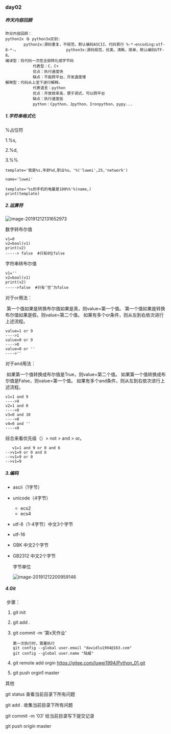 ### day02

##### 昨天内容回顾

```
昨日内容回顾：   
python2x 与 python3x区别:        
		python2x:源码重复，不规范，默认编码ASCII，代码首行 %-*-encoding:utf-8-*-。        				python3x:源码规范，优美，清晰，简单，默认编码UTF-8。    
编译型：将代码一次性全部转化成字节码        
			代表型：C，C+        
			优点：执行速度快        
			缺点：不能跨平台，开发速度慢    
解释型：代码从上至下逐行解释。        
			代表语言：python        
			优点：开放效率高，便于调式，可以跨平台        
			缺点：执行速度低    
			python：Cpython，Jpython，Ironpython，pypy...
```





##### 1.字符串格式化

%占位符

1.%s,

2.%d,

3.%%

```
template='我是%s,年龄%d,职业%s。'%('luwei',25,'network')

name='luwei'

template='%s的手机的电量是100%%'%(name,)
print(template)
```

##### 2.运算符

![image-20191212131652973](C:\Users\davidlu\AppData\Roaming\Typora\typora-user-images\image-20191212131652973.png)

数字转布尔值

```
v1=0
v2=bool(v1)
print(v2)
-----> false  #只有0位false
```

字符串转布尔值

```
v1=''
v2=bool(v1)
print(v2)
----->false  #只有‘空’为false
```

对于or用法：

​		第一个值如果是转换布尔值如果是真，则value=第一个值。
​		第一个值如果是转换布尔值如果是假，则value=第二个值。
​		如果有多个or条件，则从左到右依次进行上述流程。

```
value=1 or 9
---->1
value=0 or 9
---->0
value=0 or ''
---->''
```



对于and用法：

​		如果第一个值转换成布尔值是True，则value=第二个值。
​		如果第一个值转换成布尔值是False，则value=第一个值。
​		如果有多个and条件，则从左到右依次进行上述流程。

```
v1=1 and 9
---->9
v2=1 and 0
---->0
v3=0 and 10
---->0
v4=0 and ''
---->0
```



综合来看优先级（）> not > and > or。

```
   v1=1 and 9 or 0 and 6
-->v1=9 or 0 and 6
-->v1=9 or 0
-->v1=9
```



##### 3.编码

- ascii（1字节）

- unicode（4字节）

  - ecs2
  - ecs4

- utf-8（1-4字节）中文3个字节

- utf-16

- GBK 中文2个字节

- GB2312 中文2个字节

  

  字节单位

  ![image-20191212200959146](C:\Users\davidlu\AppData\Roaming\Typora\typora-user-images\image-20191212200959146.png)

  

##### 4.Git

​	步骤：

1. git init

2. git add . 

3. git commit -m '第x天作业'

   ```
   第一次执行时，需要执行
   git config --global user.email "davidlu1994@163.com"
   git config --global user.name "陆威"
   ```

4. git remote add orgin https://gitee.com/luwei1994/Python_01.git

5. git push orgin1 master



其他

git status 查看当前目录下所有问题

git add . 收集当前目录下所有问题

git commit -m ‘03’ 给当前目录写下提交记录

git push origin master



 